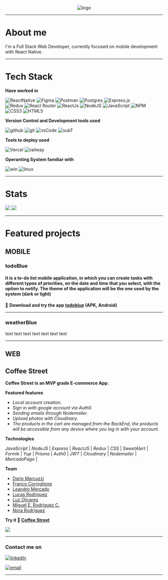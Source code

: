 <p align='center'>
  <img src='https://res.cloudinary.com/db6aq84ze/image/upload/v1667866893/Letras_blanca_b7z142.png' alt='logo'/>
</p>


---
# About me

  I'm a Full Stack Web Developer, currently focused on mobile development with React Native.


---
# Tech Stack

**Have worked in**


  ![ReactNative](https://img.shields.io/badge/react_Native-%2320232a.svg?style=for-the-badge&logo=react&logoColor=%2361DAFB) 
  ![Figma](https://img.shields.io/badge/figma-%23F24E1E.svg?style=for-the-badge&logo=figma&logoColor=white) 
  ![Postman](https://img.shields.io/badge/Postman-FF6C37?style=for-the-badge&logo=postman&logoColor=white) 
  ![Postgres](https://img.shields.io/badge/postgres-%23316192.svg?style=for-the-badge&logo=postgresql&logoColor=white)
  ![Express.js](https://img.shields.io/badge/express.js-%23404d59.svg?style=for-the-badge&logo=express&logoColor=%2361DAFB)  
  ![Redux](https://img.shields.io/badge/redux-%23593d88.svg?style=for-the-badge&logo=redux&logoColor=white) 
  ![React Router](https://img.shields.io/badge/React_Router-CA4245?style=for-the-badge&logo=react-router&logoColor=white)
  ![ReactJs](https://img.shields.io/badge/reactJS-%2320232a.svg?style=for-the-badge&logo=react&logoColor=%2361DAFB) 
  ![NodeJS](https://img.shields.io/badge/Node.js-43853D?style=for-the-badge&logo=node.js&logoColor=white) 
  ![JavaScript](https://img.shields.io/badge/JavaScript-F7DF1E?style=for-the-badge&logo=javascript&logoColor=black)
  ![NPM](https://img.shields.io/badge/NPM-%23000000.svg?style=for-the-badge&logo=npm&logoColor=white) 
  ![CSS3](https://img.shields.io/badge/css3-%231572B6.svg?style=for-the-badge&logo=css3&logoColor=white) 
  ![HTML5](https://img.shields.io/badge/HTML5-E34F26?style=for-the-badge&logo=html5&logoColor=white) 
 
 **Version Control and Development tools used**

  ![github](https://img.shields.io/badge/GitHub-100000?style=for-the-badge&logo=github&logoColor=white)
  ![git](https://img.shields.io/badge/GIT-E44C30?style=for-the-badge&logo=git&logoColor=white)
  ![vsCode](https://img.shields.io/badge/Visual_Studio_Code-0078D4?style=for-the-badge&logo=visual%20studio%20code&logoColor=white)
  ![subT](https://img.shields.io/badge/sublime_text-%23575757.svg?&style=for-the-badge&logo=sublime-text&logoColor=important)


 **Tools to deploy used**

  ![Vercel](https://img.shields.io/badge/vercel-%23000000.svg?style=for-the-badge&logo=vercel&logoColor=white) 
  ![railway](https://img.shields.io/badge/railway-%23000000.svg?style=for-the-badge&logo=railway&logoColor=white)
  


**Operanting System familiar with**

  ![win](https://img.shields.io/badge/Windows-0078D6?style=for-the-badge&logo=windows&logoColor=white)
  ![linux](https://img.shields.io/badge/Linux-FCC624?style=for-the-badge&logo=linux&logoColor=black)


---
# Stats


<img src='https://github-readme-stats.vercel.app/api/top-langs/?username=mrbluegru&theme=github_dark&layout=compact' />

<img src="https://github-readme-stats.vercel.app/api?username=mrbluegru&count_private=true&theme=github_dark&show_icons=true" />



---
# Featured projects


## **MOBILE**

### **todoBlue**

#### It is a to-do list mobile application, in which you can create tasks with different types of priorities, on the date and time that you select, with the option to notify. The theme of the application will be the one used by the system (dark or light)

📲 **Download and try the app <a href="https://expo.dev/accounts/mrbluegru/projects/todoBlue/builds/9e32f51c-ca61-4dbf-ab4f-4dd9f3316551" target="_blank" rel="noreferrer">todoblue</a> (APK, Android)**

---

### **weatherBlue**
text
text
text
text
text
text
text


---
## **WEB**

## **Coffee Street**

  **Coffee Street is an MVP grade E-commerce App.**

  **Featured features**
  - *Local account creation.*    
  - *Sign in with google account via Auth0.*    
  - *Sending emails through Nodemailer.*    
  - *Upload photos with Cloudinary.*    
  - *The products in the cart are managed from the BackEnd, the products will be accessible from any device where you log in with your account.*    

  **Technologies**
  
  *JavaScript* |
  *NodeJS* | 
  *Express* | 
  *ReactJS* | 
  *Redux* | 
  *CSS* | 
  *SweetAlert* | 
  *Formik* | 
  *Yup* | 
  *Prisma* | 
  *Auth0* | 
  *JWT* | 
  *Cloudinary* | 
  *Nodemailer* | 
  *MercadoPago* | 


  **Team**
  - <a href="https://github.com/DarioMarcuzzi" target="_blank" rel="noreferrer">Dario Marcuzzi</a>  
  - <a href="https://github.com/francormin" target="_blank" rel="noreferrer">Franco Corniglione</a>  
  - <a href="https://github.com/leamercado" target="_blank" rel="noreferrer">Leandro Mercado</a>  
  - <a href="https://github.com/lucasezr" target="_blank" rel="noreferrer">Lucas Rodriguez</a>  
  - <a href="https://github.com/DaianaOli" target="_blank" rel="noreferrer">Luz Olivares</a>  
  - <a href="https://github.com/mrbluegru" target="_blank" rel="noreferrer">Miguel E. Rodríguez C.</a>  
  - <a href="https://github.com/noravers" target="_blank" rel="noreferrer">Nora Rodríguez</a>  
  
**Try it 🚀 <a href="https://coffee-street-front-end.vercel.app" target="_blank" rel="noreferrer">Coffee Street</a>**

<img src="./gif/coffeeStreet.gif" />

---
### Contact me on 

<a href="https://www.linkedin.com/in/mrbluegru/" target="_blank" rel="noreferrer">![linkedIn](https://img.shields.io/badge/linkedin-0078D6?style=for-the-badge&logo=linkedin&logoColor=white)</a>

<a href="mailto:miguelrodriguezmbg@gmail.com" target="_blank" rel="noreferrer">![email](https://img.shields.io/badge/gmail-0078D6?style=for-the-badge&logo=gmail&logoColor=white)</a>

---
